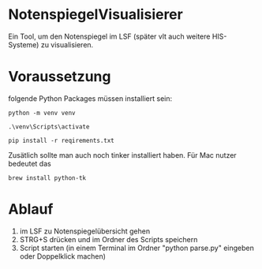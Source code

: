 # NotenspiegelVisualisierer

Ein Tool, um den Notenspiegel im LSF (später vlt auch weitere HIS-Systeme) zu visualisieren.

# Voraussetzung 
folgende Python Packages müssen installiert sein:
```terminal
python -m venv venv
``` 
```terminal
.\venv\Scripts\activate
```
```terminal
pip install -r reqirements.txt
```

Zusätlich sollte man auch noch tinker installiert haben. Für Mac nutzer bedeutet das
```terminal
brew install python-tk
``` 

# Ablauf
1. im LSF zu Notenspiegelübersicht gehen
2. STRG+S drücken und im Ordner des Scripts speichern
3. Script starten (in einem Terminal im Ordner "python parse.py" eingeben oder Doppelklick machen)